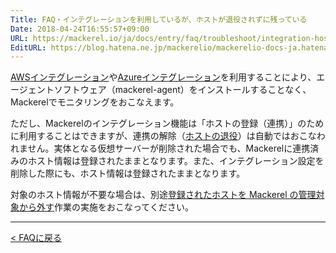 ```yaml
---
Title: FAQ・インテグレーションを利用しているが、ホストが退役されずに残っている
Date: 2018-04-24T16:55:57+09:00
URL: https://mackerel.io/ja/docs/entry/faq/troubleshoot/integration-host-retirement
EditURL: https://blog.hatena.ne.jp/mackerelio/mackerelio-docs-ja.hatenablog.mackerel.io/atom/entry/17391345971638042008
---
```


[AWSインテグレーション](https://mackerel.io/ja/docs/entry/integrations/aws)や[Azureインテグレーション](https://mackerel.io/ja/docs/entry/integrations/azure)を利用することにより、エージェントソフトウェア（mackerel-agent）をインストールすることなく、Mackerelでモニタリングをおこなえます。

ただし、Mackerelのインテグレーション機能は「ホストの登録（連携）」のために利用することはできますが、連携の解除（[ホストの退役](https://mackerel.io/ja/docs/entry/howto/host-retirement)）は自動ではおこなわれません。実体となる仮想サーバーが削除された場合でも、Mackerelに連携済みのホスト情報は登録されたままとなります。また、インテグレーション設定を削除した際にも、ホスト情報は登録されたままとなります。

対象のホスト情報が不要な場合は、別途[登録されたホストを Mackerel の管理対象から外す](https://mackerel.io/ja/docs/entry/howto/host-retirement)作業の実施をおこなってください。

---

[< FAQに戻る](https://mackerel.io/ja/docs/entry/faq)
